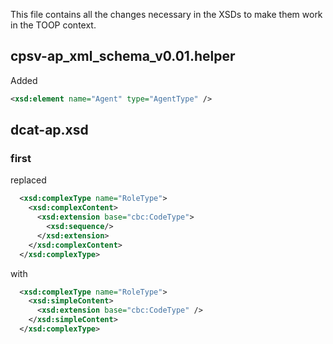 This file contains all the changes necessary in the XSDs to make them work in the TOOP context.

## cpsv-ap_xml_schema_v0.01.helper

Added

```xml
<xsd:element name="Agent" type="AgentType" />
```

## dcat-ap.xsd

### first

replaced

```xml
  <xsd:complexType name="RoleType">
    <xsd:complexContent>
      <xsd:extension base="cbc:CodeType">
        <xsd:sequence/>
      </xsd:extension>
    </xsd:complexContent>
  </xsd:complexType>
```

with

```xml
  <xsd:complexType name="RoleType">
    <xsd:simpleContent>
      <xsd:extension base="cbc:CodeType" />
    </xsd:simpleContent>
  </xsd:complexType>
```
